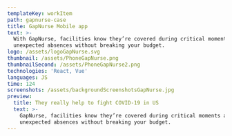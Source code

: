 ```yaml
---
templateKey: workItem
path: gapnurse-case
title: GapNurse Mobile app
text: >-
  With GapNurse, facilities know they’re covered during critical moments and
  unexpected absences without breaking your budget.
logo: /assets/logoGapNurse.svg
thumbnail: /assets/PhoneGapNurse.png
thumbnailSecond: /assets/PhoneGapNurse2.png
technologies: 'React, Vue'
languages: JS
time: 124
screenshots: /assets/backgroundScreenshotsGapNurse.jpg
preview:
  title: They really help to fight COVID-19 in US
  text: >-
    GapNurse, facilities know they’re covered during critical moments and
    unexpected absences without breaking your budget.
---
```


